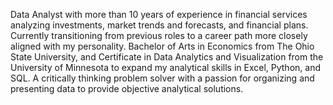 Data Analyst with more than 10 years of experience in financial services analyzing investments, market trends and forecasts, and financial plans.  Currently transitioning from previous roles to a career path more closely aligned with my personality.  Bachelor of Arts in Economics from The Ohio State University, and Certificate in Data Analytics and Visualization from the University of Minnesota to expand my analytical skills in Excel, Python, and SQL.  A critically thinking problem solver with a passion for organizing and presenting data to provide objective analytical solutions.
